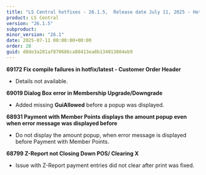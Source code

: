 ```yaml
---
title: "LS Central hotfixes - 26.1.5,  Release date July 11, 2025 - Hotfixes"
product: LS Central
version: "26.1.5"
subproduct: 
minor_version: "26.1"
date: 2025-07-11 00:00:00+00:00
order: 28
guid: d8de3a281af870686ca88413ea8b134013804eb9
---
```


<strong>69172 Fix compile failures in hotfix/latest - Customer Order Header</strong>
<ul><li>Details not available.</li></ul>
<strong>69019 Dialog Box error in Membership Upgrade/Downgrade</strong>
<ul><li>Added missing <b>GuiAllowed</b> before a popup was displayed.</li></ul>
<strong>68931 Payment with Member Points displays the amount popup even when error message was displayed before</strong>
<ul><li>Do not display the amount popup, when error message is displayed before Payment with Member Points.</li></ul>
<strong>68799 Z-Report not Closing Down POS/ Clearing X</strong>
<ul><li>Issue with Z-Report payment entries did not clear after print was fixed.</li></ul>
